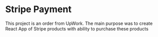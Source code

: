 # Stripe Payment

This project is an order from UpWork. The main purpose was to create React App of Stripe products with ability to purchase these products
